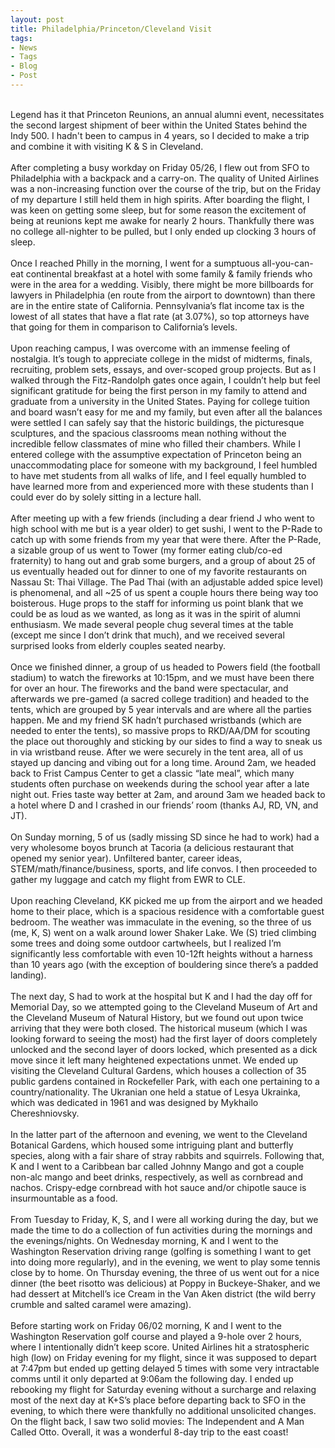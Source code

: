 ```yaml
---
layout: post
title: Philadelphia/Princeton/Cleveland Visit
tags:
- News
- Tags
- Blog
- Post
---
```


<!-- <strong> <h3 id="heading2">Philly and Princeton</h3></strong> -->
<br/>
Legend has it that Princeton Reunions, an annual alumni event, necessitates the second largest shipment of beer within the United States behind the Indy 500. I hadn't been to campus in 4 years, so I decided to make a trip and combine it with visiting K & S in Cleveland.
<br/>
<br/>
After completing a busy workday on Friday 05/26, I flew out from SFO to Philadelphia with a backpack and a carry-on. The quality of United Airlines was a non-increasing function over the course of the trip, but on the Friday of my departure I still held them in high spirits. After boarding the flight, I was keen on getting some sleep, but for some reason the excitement of being at reunions kept me awake for nearly 2 hours. Thankfully there was no college all-nighter to be pulled, but I only ended up clocking 3 hours of sleep.
<br/>
<br/>
Once I reached Philly in the morning, I went for a sumptuous all-you-can-eat continental breakfast at a hotel with some family & family friends who were in the area for a wedding. Visibly, there might be more billboards for lawyers in Philadelphia (en route from the airport to downtown) than there are in the entire state of California. Pennsylvania’s flat income tax is the lowest of all states that have a flat rate (at 3.07%), so top attorneys have that going for them in comparison to California’s levels.
<br/>
<br/>
Upon reaching campus, I was overcome with an immense feeling of nostalgia. It’s tough to appreciate college in the midst of midterms, finals, recruiting, problem sets, essays, and over-scoped group projects. But as I walked through the Fitz-Randolph gates once again, I couldn’t help but feel significant gratitude for being the first person in my family to attend and graduate from a university in the United States. Paying for college tuition and board wasn’t easy for me and my family, but even after all the balances were settled I can safely say that the historic buildings, the picturesque sculptures, and the spacious classrooms mean nothing without the incredible fellow classmates of mine who filled their chambers. While I entered college with the assumptive expectation of Princeton being an unaccommodating place for someone with my background, I feel humbled to have met students from all walks of life, and I feel equally humbled to have learned more from and experienced more with these students than I could ever do by solely sitting in a lecture hall.
<br/>
<br/>
After meeting up with a few friends (including a dear friend J who went to high school with me but is a year older) to get sushi, I went to the P-Rade to catch up with some friends from my year that were there. After the P-Rade, a sizable group of us went to Tower (my former eating club/co-ed fraternity) to hang out and grab some burgers, and a group of about 25 of us eventually headed out for dinner to one of my favorite restaurants on Nassau St: Thai Village. The Pad Thai (with an adjustable added spice level) is phenomenal, and all ~25 of us spent a couple hours there being way too boisterous. Huge props to the staff for informing us point blank that we could be as loud as we wanted, as long as it was in the spirit of alumni enthusiasm. We made several people chug several times at the table (except me since I don’t drink that much), and we received several surprised looks from elderly couples seated nearby.
<br/>
<br/>
Once we finished dinner, a group of us headed to Powers field (the football stadium) to watch the fireworks at 10:15pm, and we must have been there for over an hour. The fireworks and the band were spectacular, and afterwards we pre-gamed (a sacred college tradition) and headed to the tents, which are grouped by 5 year intervals and are where all the parties happen. Me and my friend SK hadn’t purchased wristbands (which are needed to enter the tents), so massive props to RKD/AA/DM for scouting the place out thoroughly and sticking by our sides to find a way to sneak us in via wristband reuse. After we were securely in the tent area, all of us stayed up dancing and vibing out for a long time. Around 2am, we headed back to Frist Campus Center to get a classic “late meal”, which many students often purchase on weekends during the school year after a late night out. Fries taste way better at 2am, and around 3am we headed back to a hotel where D and I crashed in our friends’ room (thanks AJ, RD, VN, and JT).
<br/>
<br/>
On Sunday morning, 5 of us (sadly missing SD since he had to work) had a very wholesome boyos brunch at Tacoria (a delicious restaurant that opened my senior year). Unfiltered banter, career ideas, STEM/math/finance/business, sports, and life convos. I then proceeded to gather my luggage and catch my flight from EWR to CLE.
<br/>
<br/>
Upon reaching Cleveland, KK picked me up from the airport and we headed home to their place, which is a spacious residence with a comfortable guest bedroom. The weather was immaculate in the evening, so the three of us (me, K, S) went on a walk around lower Shaker Lake. We (S) tried climbing some trees and doing some outdoor cartwheels, but I realized I’m significantly less comfortable with even 10-12ft heights without a harness than 10 years ago (with the exception of bouldering since there’s a padded landing).
<br/>
<br/>
The next day, S had to work at the hospital but K and I had the day off for Memorial Day, so we attempted going to the Cleveland Museum of Art and the Cleveland Museum of Natural History, but we found out upon twice arriving that they were both closed. The historical museum (which I was looking forward to seeing the most) had the first layer of doors completely unlocked and the second layer of doors locked, which presented as a dick move since it left many heightened expectations unmet. We ended up visiting the Cleveland Cultural Gardens, which houses a collection of 35 public gardens contained in Rockefeller Park, with each one pertaining to a country/nationality. The Ukranian one held a statue of Lesya Ukrainka, which was dedicated in 1961 and was designed by Mykhailo Chereshniovsky.
<br/>
<br/>
In the latter part of the afternoon and evening, we went to the Cleveland Botanical Gardens, which housed some intriguing plant and butterfly species, along with a fair share of stray rabbits and squirrels. Following that, K and I went to a Caribbean bar called Johnny Mango and got a couple non-alc mango and beet drinks, respectively, as well as cornbread and nachos. Crispy-edge cornbread with hot sauce and/or chipotle sauce is insurmountable as a food.
<br/>
<br/>
From Tuesday to Friday, K, S, and I were all working during the day, but we made the time to do a collection of fun activities during the mornings and the evenings/nights. On Wednesday morning, K and I went to the Washington Reservation driving range (golfing is something I want to get into doing more regularly), and in the evening, we went to play some tennis close by to home. On Thursday evening, the three of us went out for a nice dinner (the beet risotto was delicious) at Poppy in Buckeye-Shaker, and we had dessert at Mitchell’s ice Cream in the Van Aken district (the wild berry crumble and salted caramel were amazing).
<br/>
<br/>
Before starting work on Friday 06/02 morning, K and I went to the Washington Reservation golf course and played a 9-hole over 2 hours, where I intentionally didn’t keep score. United Airlines hit a stratospheric high (low) on Friday evening for my flight, since it was supposed to depart at 7:47pm but ended up getting delayed 5 times with some very intractable comms until it only departed at 9:06am the following day. I ended up rebooking my flight for Saturday evening without a surcharge and relaxing most of the next day at K+S’s place before departing back to SFO in the evening, to which there were thankfully no additional unsolicited changes. On the flight back, I saw two solid movies: The Independent and A Man Called Otto. Overall, it was a wonderful 8-day trip to the east coast!
<br/>
<br/>
